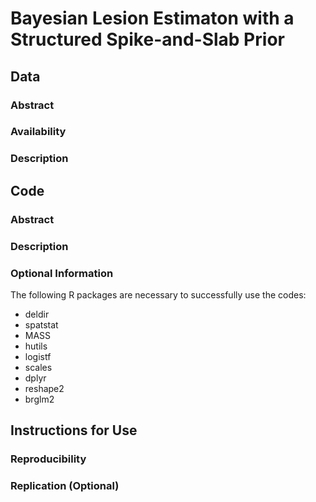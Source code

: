 # Bayesian Lesion Estimaton with a Structured Spike-and-Slab Prior

## Data

### Abstract

### Availability 

### Description 

## Code

### Abstract 

### Description 

### Optional Information 
The following R packages are necessary to successfully use the codes:

- deldir
- spatstat
- MASS
- hutils
- logistf
- scales
- dplyr
- reshape2
- brglm2



## Instructions for Use

### Reproducibility

### Replication (Optional)
